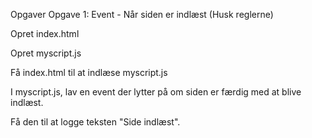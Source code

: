 Opgaver
Opgave 1: Event - Når siden er indlæst
(Husk reglerne)

Opret index.html

Opret myscript.js

Få index.html til at indlæse myscript.js

I myscript.js, lav en event der lytter på om siden er færdig med at blive indlæst.

Få den til at logge teksten "Side indlæst".

